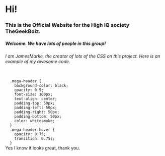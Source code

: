 <h1>Hi!</h1>
<h3>This is the Official Website for the High IQ society TheGeekBoiz.</h3>
<h5>Welcome. We have lots of people in this group!</h5>
<h6>I am JamesMarke, the creator of lots of the CSS on this project. Here is an example of my awesome code.</h6>
<code>
  .mega-header {
    background-color: black;
    opacity: 0.5;
    font-size: 100px;
    text-align: center;
    padding-top: 50px;
    padding-left: 50px;
    padding-right: 50px;
    padding-bottom: 50px;
    color: whitesmoke;
  }
  .mega-header:hover {
    opacity: 0.75;
    transition: 0.75s;
  }
</code>
<h7>Yes I know it looks great, thank you.</h7>